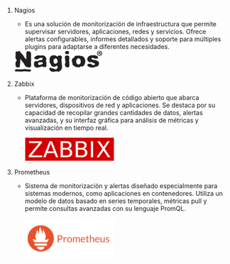 1. Nagios
    * Es una solución de monitorización de infraestructura que permite supervisar servidores, aplicaciones, redes y servicios. Ofrece alertas configurables, informes detallados y soporte para múltiples plugins para adaptarse a diferentes necesidades.
    <img src="img/nagios.png" width="200">


2. Zabbix
    * Plataforma de monitorización de código abierto que abarca servidores, dispositivos de red y aplicaciones. Se destaca por su capacidad de recopilar grandes cantidades de datos, alertas avanzadas, y su interfaz gráfica para análisis de métricas y visualización en tiempo real.

        <img src="img/zabbix.png" width="200">
3. Prometheus
    * Sistema de monitorización y alertas diseñado especialmente para sistemas modernos, como aplicaciones en contenedores. Utiliza un modelo de datos basado en series temporales, métricas pull y permite consultas avanzadas con su lenguaje PromQL.

        <img src="img/prometheus.png" width="200">